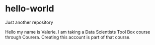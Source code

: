 # hello-world
Just another repository

Hello my name is Valerie. I am taking a Data Scientists Tool Box course through Courera. 
Creating this account is part of that course. 

